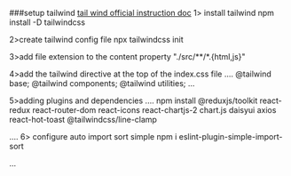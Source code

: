 ###setup tailwind
[tail wind official instruction doc](https://tailwindcss.com/docs/installation)
1> install tailwind
npm install -D tailwindcss

2>create tailwind config file 
npx tailwindcss init

3>add file extension to the content property
"./src/**/*.{html,js}"


4>add the tailwind directive at the top of the index.css file
....
@tailwind base;
@tailwind components;
@tailwind utilities;
...

5>adding plugins and dependencies
....
npm install @reduxjs/toolkit react-redux react-router-dom react-icons react-chartjs-2 chart.js daisyui axios react-hot-toast @tailwindcss/line-clamp

....
6>
configure auto import sort simple
npm i eslint-plugin-simple-import-sort

...
